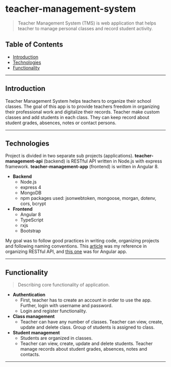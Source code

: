 # teacher-management-system

> Teacher Management System (TMS) is web application that helps teacher to manage personal classes and record student activity.

## Table of Contents

- [Introduction](#introduction)
- [Technologies](#technologies)
- [Functionality](#functionality)

---

## Introduction

Teacher Management System helps teachers to organize their school classes. The goal of this app is to provide teachers freedom in 
organizing their professional work and digitalize their records. Teacher make custom classes and add students in each class. 
They can keep record about student grades, absences, notes or contact persons.

---

## Technologies

Project is divided in two separate sub projects (applications). **teacher-management-api** (backend) is RESTful API written in Node.js with
express framework. **teacher-management-app** (frontend) is written in Angular 8.

- **Backend**
    - Node.js
    - express 4
    - MongoDB
    - npm packages used: jsonwebtoken, mongoose, morgan, dotenv, cors, bcrypt
- **Frontend**
    - Angular 8
    - TypeScript
    - rxjs
    - Bootstrap

My goal was to follow good practices in writing code, organizing projects and following naming conventions. 
This [article](https://www.coreycleary.me/project-structure-for-an-express-rest-api-when-there-is-no-standard-way/) was my reference
in organizing RESTful API, and [this one](https://angular-folder-structure.readthedocs.io/en/latest/#) was for Angular app.

---

## Functionality

> Describing core functionality of application.

- **Authentication**
  - First, teacher has to create an account in order to use the app. Further, login with username and password.
  - Login and register functionality.
- **Class management**
  - Teacher can have any number of classes. Teacher can view, create, update and delete class. Group of students is assigned to class. 
- **Student management**
  - Students are organized in classes.
  - Teacher can view, create, update and delete students. Teacher manage records about student grades, absences, notes and contacts.

---
